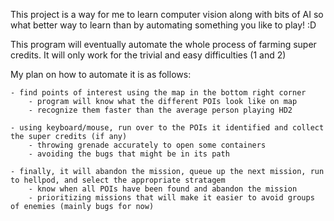 This project is a way for me to learn computer vision along with bits of AI so what better way to learn than by automating something you like to play! :D

This program will eventually automate the whole process of farming super credits. It will only work for the trivial and easy difficulties (1 and 2)

My plan on how to automate it is as follows:

    - find points of interest using the map in the bottom right corner
        - program will know what the different POIs look like on map
        - recognize them faster than the average person playing HD2

    - using keyboard/mouse, run over to the POIs it identified and collect the super credits (if any)
        - throwing grenade accurately to open some containers
        - avoiding the bugs that might be in its path
        
    - finally, it will abandon the mission, queue up the next mission, run to hellpod, and select the appropriate stratagem
        - know when all POIs have been found and abandon the mission
        - prioritizing missions that will make it easier to avoid groups of enemies (mainly bugs for now)